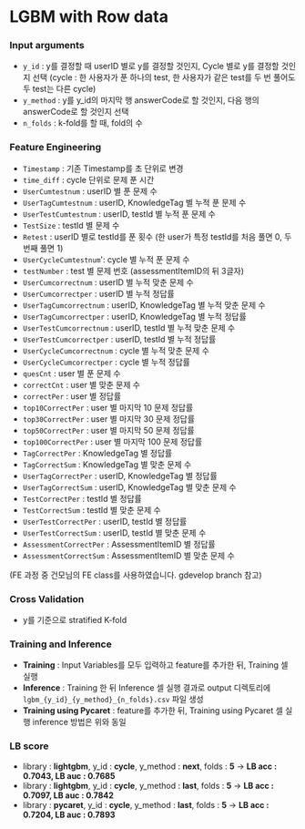 # LGBM with Row data
### Input arguments
- `y_id` : y를 결정할 때 userID 별로 y를 결정할 것인지, Cycle 별로 y를 결정할 것인지 선택
    (cycle : 한 사용자가 푼 하나의 test, 한 사용자가 같은 test를 두 번 풀어도 두 test는 다른 cycle)
- `y_method` : y를 y_id의 마지막 행 answerCode로 할 것인지, 다음 행의 answerCode로 할 것인지 선택 
- `n_folds` : k-fold를 할 때, fold의 수

### Feature Engineering
- `Timestamp` : 기존 Timestamp를 초 단위로 변경
- `time_diff` : cycle 단위로 문제 푼 시간
- `UserCumtestnum` : userID 별 푼 문제 수
- `UserTagCumtestnum` : userID, KnowledgeTag 별 누적 푼 문제 수
- `UserTestCumtestnum` : userID, testId 별 누적 푼 문제 수
- `TestSize` : testId 별 문제 수
- `Retest` : userID 별로 testId를 푼 횟수 (한 user가 특정 testId를 처음 풀면 0, 두 번째 풀면 1)
- `UserCycleCumtestnum`': cycle 별 누적 푼 문제 수
- `testNumber` : test 별 문제 번호 (assessmentItemID의 뒤 3글자)
- `UserCumcorrectnum` : userID 별 누적 맞춘 문제 수
- `UserCumcorrectper` : userID 별 누적 정답률
- `UserTagCumcorrectnum` : userID, KnowledgeTag 별 누적 맞춘 문제 수
- `UserTagCumcorrectper` : userID, KnowledgeTag 별 누적 정답률
- `UserTestCumcorrectnum` : userID, testId 별 누적 맞춘 문제 수
- `UserTestCumcorrectper` : userID, testId 별 누적 정답률
- `UserCycleCumcorrectnum` : cycle 별 누적 맞춘 문제 수
- `UserCycleCumcorrectper` : cycle 별 누적 정답률
- `quesCnt` : user 별 푼 문제 수
- `correctCnt` : user 별 맞춘 문제 수
- `correctPer` : user 별 정답률
- `top10CorrectPer` : user 별 마지막 10 문제 정답률
- `top30CorrectPer` : user 별 마지막 30 문제 정답률
- `top50CorrectPer` : user 별 마지막 50 문제 정답률
- `top100CorrectPer` : user 별 마지막 100 문제 정답률
- `TagCorrectPer` : KnowledgeTag 별 정답률
- `TagCorrectSum` : KnowledgeTag 별 맞춘 문제 수
- `UserTagCorrectPer` : userID, KnowledgeTag 별 정답률
- `UserTagCorrectSum` : userID, KnowledgeTag 별 맞춘 문제 수
- `TestCorrectPer` : testId 별 정답률
- `TestCorrectSum` : testId 별 맞춘 문제 수
- `UserTestCorrectPer` : userID, testId 별 정답률
- `UserTestCorrectSum` : userID, testId 별 맞춘 문제 수
- `AssessmentCorrectPer` : AssessmentItemID 별 정답률
- `AssessmentCorrectSum` : AssessmentItemID 별 맞춘 문제 수

(FE 과정 중 건모님의 FE class를 사용하였습니다. gdevelop branch 참고)

### Cross Validation
- y를 기준으로 stratified K-fold 

### Training and Inference
- **Training** : Input Variables를 모두 입력하고 feature를 추가한 뒤, Training 셀 실행
- **Inference** : Training 한 뒤 Inference 셀 실행
     결과로 output 디렉토리에 `lgbm_{y_id}_{y_method}_{n_folds}.csv` 파일 생성 
- **Training using Pycaret** : feature를 추가한 뒤, Training using Pycaret 셀 실행
    inference 방법은 위와 동일

### LB score
- library : **lightgbm**, y_id : **cycle**, y_method : **next**, folds : **5** → **LB acc : 0.7043, LB auc : 0.7685**
- library : **lightgbm**, y_id : **cycle**, y_method : **last**, folds : **5** → **LB acc : 0.7097, LB auc : 0.7842**
- library : **pycaret**, y_id : **cycle**, y_method : **last**, folds : **5** → **LB acc : 0.7204, LB auc : 0.7893**